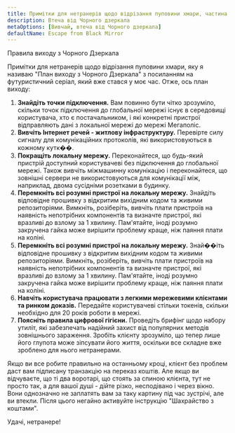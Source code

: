 ```yaml
---
title: Примітки для нетранерів щодо відрізання пуповини хмари, частина 2
description: Втеча від Чорного дзеркала
metaOptions: [Вивчай, втеча від Чорного дзеркала]
defaultName: Escape from Black Mirror
---
```


<RoboAcademyText fWeight="500">
  Правила виходу з Чорного Дзеркала
</RoboAcademyText>

<LessonImages imageClasses="mb"  src='escape-from-black-mirror/BlackMirror-02.png' alt="Escape from Black Mirror symbol" />

Примітки для нетранерів щодо відрізання пуповини хмари, яку я називаю "План виходу з Чорного Дзеркала" з посиланням на футуристичний серіал, який вже стався у моє час. Отже, ось план виходу:

1. **Знайдіть точки підключення.** Вам повинно бути чітко зрозуміло, скільки точок підключення до глобальної мережі існує в середовищі користувача, хто є постачальником, і які конкретні пристрої відправляють дані з локальної мережі до мережі Мегаполіс.
2. **Вивчіть Інтернет речей - житлову інфраструктуру.** Перевірте силу сигналу для комунікаційних протоколів, які використовуються в кожному кутк��.
3. **Покращіть локальну мережу.** Переконайтеся, що будь-який пристрій доступний користувачеві без підключення до глобальної мережі. Також вивчіть міжмашинну комунікацію і переконайтеся, що зовнішні сервери не використовуються для комунікації між, наприклад, двома сусідніми розетками в будинку.
4. **Перемкніть всі розумні пристрої на локальну мережу.** Знайдіть відповідне прошивку з відкритим вихідним кодом та живими репозиторіями. Вимкніть, розіберіть, вивчіть плати пристроїв на наявність непотрібних компонентів та визначте пристрої, які вразливі до взлому за 1 хвилину. Пам'ятайте, іноді розумно закручена гайка може вирішити проблему краще, ніж паяння плати на коліні.
5. **Перемкніть всі розумні пристрої на локальну мережу.** Знай��іть відповідне прошивку з відкритим вихідним кодом та живими репозиторіями. Вимкніть, розіберіть, вивчіть плати пристроїв на наявність непотрібних компонентів та визначте пристрої, які вразливі до взлому за 1 хвилину. Пам'ятайте, іноді розумно закручена гайка може вирішити проблему краще, ніж паяння плати на коліні.
6. **Навчіть користувача працювати з легкими мережевими клієнтами та ринком доказів.** Передайте користувачеві стільки токенів, скільки необхідно для 20 років роботи в мережі.
7. **Поясніть правила цифрової гігієни.** Проведіть брифінг щодо набору утиліт, які забезпечать надійний захист від популярних методів зовнішнього зараження. Зробіть клієнту зрозуміло, що тепер лише його глупота може зіпсувати його життя, оскільки все складне вже зроблено для нього нетранерами.

Якщо ви все робите правильно на останньому кроці, клієнт без проблем даст вам підписану транзакцію на переказ коштів. Але якщо ви відчуваєте, що ті два воротарі, що стоять за спиною клієнта, тут не просто так, а для вашої душі - дійте різко, несподівано і через вікно. Вони однозначно не заплатять вам за таку картину під час зустрічі, але ви втекли. Після цього негайно активуйте інструкцію "Шахрайство з коштами".

<RoboAcademyText>
  Удачі, нетранере!
</RoboAcademyText>